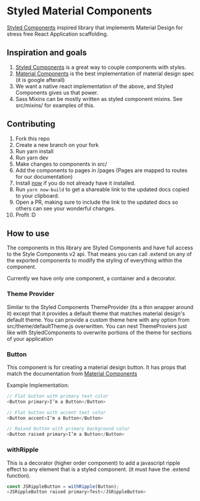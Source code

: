 # Styled Material Components

[Styled Components](https://www.styled-components.com) inspired library that implements Material Design for stress free React Application scaffolding.

## Inspiration and goals
1. [Styled Components](https://www.styled-components.com) is a great way to couple components with styles.
2. [Material Components](https://github.com/material-components/material-components-web) is the best implementation of material design spec (it is google afterall)
3. We want a native react implementation of the above, and Styled Components gives us that power.
4. Sass Mixins can be mostly written as styled component mixins. See src/mixins/ for examples of this.

## Contributing
1. Fork this repo
2. Create a new branch on your fork
3. Run yarn install
4. Run yarn dev
5. Make changes to components in src/
6. Add the components to pages in /pages (Pages are mapped to routes for our documentation)
7. Install [now](https://zeit.co/now#whats-now) if you do not already have it installed.
8. Run `yarn now-build` to get a shareable link to the updated docs copied to your
clipboard.
9. Open a PR, making sure to include the link to the updated docs so others can
see your wonderful changes.
10. Profit :D

## How to use
The components in this library are Styled Components and have full access to the Style Components v2 api. That means you can call .extend on any of the exported components to modify the styling of everything within the component.

Currently we have only one component, a container and a decorator.

### Theme Provider
Similar to the Styled Components ThemeProvider (its a thin wrapper around it) except that it provides a default theme that matches material design's default theme. You can provide a custom theme here with any option from src/theme/defaultTheme.js overwritten. You can nest ThemeProviers just like with StyledComponents to overwrite portions of the theme for sections of your application

### Button
This component is for creating a material design button. It has props that match the documentation from [Material Components](https://github.com/material-components/material-components-web)

Example Implementation:

```js
// Flat button with primary text color
<Button primary>I’m a Button</Button>

// Flat button with accent text color
<Button accent>I’m a Button</Button>

// Raised button with primary background color
<Button raised primary>I’m a Button</Button>
```

### withRipple
This is a decorator (higher order component) to add a javascript ripple effect to any element that is a styled component. (it must have the .extend function).

```js
const JSRippleButton = withRipple(Button);
<JSRippleButton raised primary>Test</JSRippleButton>
```
